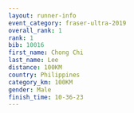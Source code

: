 ```yaml
---
layout: runner-info 
event_category: fraser-ultra-2019 
overall_rank: 1
rank: 1
bib: 10016
first_name: Chong Chi
last_name: Lee
distance: 100KM
country: Philippines
category_km: 100KM
gender: Male
finish_time: 10-36-23
---
```

